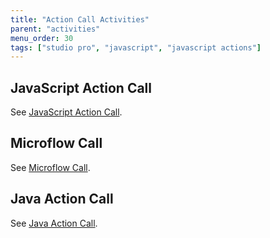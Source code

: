 ```yaml
---
title: "Action Call Activities"
parent: "activities"
menu_order: 30
tags: ["studio pro", "javascript", "javascript actions"]
---
```


## JavaScript Action Call

See [JavaScript Action Call](javascript-action-call).

## Microflow Call

See [Microflow Call](microflow-call).

## Java Action Call

See [Java Action Call](java-action-call).
